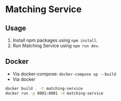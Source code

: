 # Matching Service

## Usage

1. Install npm packages using `npm install`.
2. Run Matching Service using `npm run dev`.

## Docker

- Via docker-compose: `docker-compose up --build`
- Via docker

```bash
docker build . -t matching-service
docker run -p 8001:8001 -d matching-service
```
